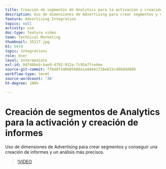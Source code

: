 ```yaml
---
title: Creación de segmentos de Analytics para la activación y creación de informes
description: Uso de dimensiones de Advertising para crear segmentos y conseguir una creación de informes y un análisis más precisos.
feature: Advertising Integration
topics: null
activity: use
doc-type: feature video
team: Technical Marketing
thumbnail: 35117.jpg
kt: 5474
topic: Integrations
role: User
level: Intermediate
exl-id: 0df46be9-bae9-4792-912a-7c95a7fce4ee
source-git-commit: ff6d8f1d0605b88e1e8d441f28e815c499ddd0d9
workflow-type: tm+mt
source-wordcount: '36'
ht-degree: 100%

---
```


# Creación de segmentos de Analytics para la activación y creación de informes

Uso de dimensiones de Advertising para crear segmentos y conseguir una creación de informes y un análisis más precisos.

>[!VIDEO](https://video.tv.adobe.com/v/35117/?quality=12&learn=on)

